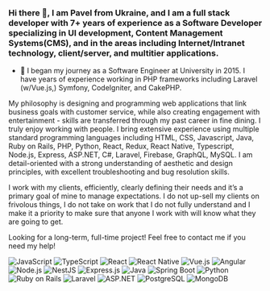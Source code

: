 ### Hi there 👋, I am Pavel from Ukraine, and I am a full stack developer with 7+ years of experience as a Software Developer specializing in UI development, Content Management Systems(CMS), and in the areas including Internet/Intranet technology, client/server, and multitier applications.

- 💬 
I began my journey as a Software Engineer at University in 2015. I have years of experience working in PHP frameworks including Laravel (w/Vue.js,) Symfony, CodeIgniter, and CakePHP.

My philosophy is designing and programming web applications that link business goals with customer service, while also creating engagement with entertainment - skills are transferred through my past career in fine dining. I truly enjoy working with people. I bring extensive experience using multiple standard programming languages including HTML, CSS, Javascript, Java, Ruby on Rails, PHP, Python, React, Redux, React Native, Typescript, Node.js, Express, ASP.NET, C#, Laravel, Firebase, GraphQL, MySQL. I am detail-oriented with a strong understanding of aesthetic and design principles, with excellent troubleshooting and bug resolution skills.

I work with my clients, efficiently, clearly defining their needs and it’s a primary goal of mine to manage expectations. I do not up-sell my clients on frivolous things, I do not take on work that I do not fully understand and I make it a priority to make sure that anyone I work with will know what they are going to get.

Looking for a long-term, full-time project! Feel free to contact me if you need my help!

<p>
  <img alt="JavaScript" src="https://img.shields.io/badge/HTML-E34F26?logo=html5&logoColor=white&style=flat" />
  <img alt="TypeScript" src="https://img.shields.io/badge/CSS-1572B6?logo=css3&logoColor=white&style=flat" />
  <img alt="React" src="https://img.shields.io/badge/JavaScript-F7DF1E?logo=javascript&logoColor=white&style=flat" />
  <img alt="React Native" src="https://img.shields.io/badge/TypeScript-3178C6?logo=typescript&logoColor=white&style=flat" />

  <img alt="Vue.js" src="https://img.shields.io/badge/Vue.js-4FC08D?logo=vue-dot-js&logoColor=white&style=flat" />
  <img alt="Angular" src="https://img.shields.io/badge/Angular-DD0031?logo=angular&logoColor=white&style=flat" />
  <img alt="Node.js" src="https://img.shields.io/badge/React-61DAFB?logo=react&logoColor=white&style=flat" />
  <img alt="NestJS" src="https://img.shields.io/badge/NestJs-E0234E?logo=nestjs&logoColor=white&style=flat" />
  <img alt="Express.js" src="https://img.shields.io/badge/express-000000?logo=express&logoColor=white&style=flat" />
  
  <img alt="Java" src="https://img.shields.io/badge/sass-CC6699?logo=sass&logoColor=white&style=flat" />
  <img alt="Spring Boot" src="https://img.shields.io/badge/sass-CC6699?logo=sass&logoColor=white&style=flat" />
  <img alt="Python" src="https://img.shields.io/badge/sass-CC6699?logo=sass&logoColor=white&style=flat" />
  <img alt="Ruby on Rails" src="https://img.shields.io/badge/sass-CC6699?logo=sass&logoColor=white&style=flat" />

  <img alt="Laravel" src="https://img.shields.io/badge/PostgreSQL-336791?logo=postgresql&logoColor=white&style=flat" />
  <img alt="ASP.NET" src="https://img.shields.io/badge/PostgreSQL-336791?logo=postgresql&logoColor=white&style=flat" />
  <img alt="PostgreSQL" src="https://img.shields.io/badge/PostgreSQL-336791?logo=postgresql&logoColor=white&style=flat" />
  <img alt="MongoDB" src="https://img.shields.io/badge/mongoDB-47A248?logo=mongodb&logoColor=white&style=flat" />
  

</p>
